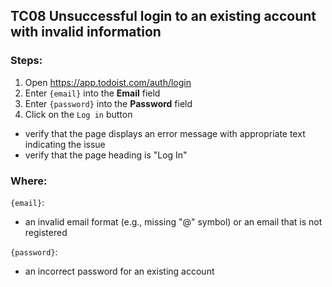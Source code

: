 ## TC08 Unsuccessful login to an existing account with invalid information
### Steps:
1. Open https://app.todoist.com/auth/login
2. Enter `{email}` into the **Email** field
3. Enter `{password}` into the **Password** field
4. Click on the `Log in` button
* verify that the page displays an error message with appropriate text indicating the issue
* verify that the page heading is "Log In"
### Where:
`{email}`:
* an invalid email format (e.g., missing "@" symbol) or an email that is not registered

`{password}`:
* an incorrect password for an existing account